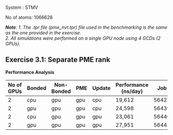 System : STMV

No of atoms: 1066628

***Note**: 1. The .tpr file (pme_nvt.tpr) file used in the benchmarking is the same as the one provided in the exercise.</br>*
*2. All simulations were performed on a single GPU node using 4 GCDs (2 GPUs).* 


## Exercise 3.1: Separate PME rank

**Performance Analysis**

| No of GPUs | Bonded | Non-Bonded |   PME   |   Update  |  Performance (ns/day) |  Job ID   |
|------------| -------|------------|---------|-----------|-----------------------|-----------|
|    2       |  cpu   |    gpu     |   gpu   |    cpu    |    19,612             |  5642718  |
|    2       |  gpu   |    gpu     |   gpu   |    cpu    |    24,598             |  5643981  |
|    2       |  cpu   |    gpu     |   gpu   |    gpu    |    23,061             |  5644029  |
|    2       |  gpu   |    gpu     |   gpu   |    gpu    |    27,951             |  5644292  |
